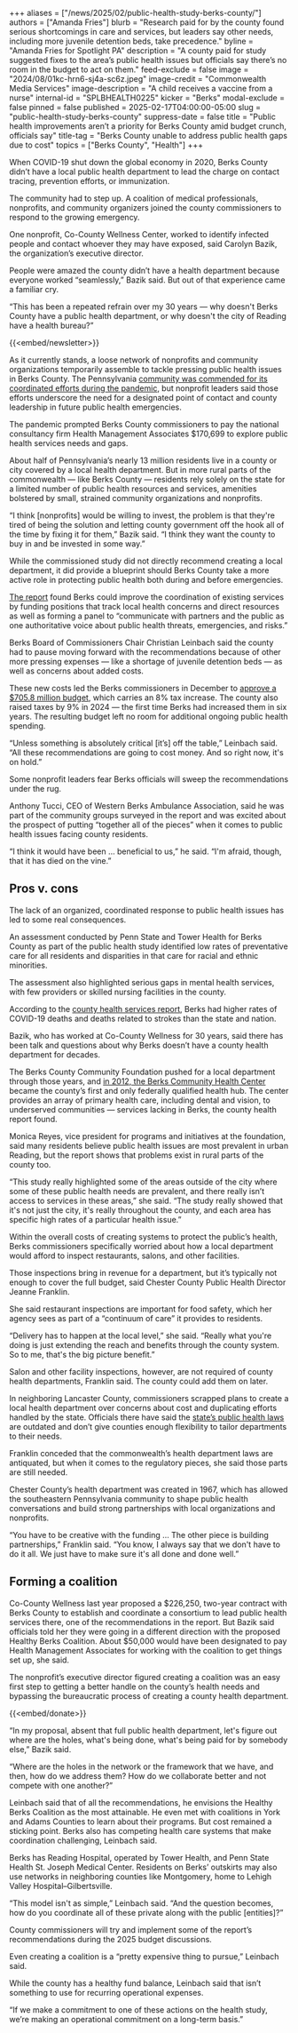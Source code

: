 +++
aliases = ["/news/2025/02/public-health-study-berks-county/"]
authors = ["Amanda Fries"]
blurb = "Research paid for by the county found serious shortcomings in care and services, but leaders say other needs, including more juvenile detention beds, take precedence."
byline = "Amanda Fries for Spotlight PA"
description = "A county paid for study suggested fixes to the area’s public health issues but officials say there’s no room in the budget to act on them."
feed-exclude = false
image = "2024/08/01kc-hrn6-sj4a-sc6z.jpeg"
image-credit = "Commonwealth Media Services"
image-description = "A child receives a vaccine from a nurse"
internal-id = "SPLBHEALTH0225"
kicker = "Berks"
modal-exclude = false
pinned = false
published = 2025-02-17T04:00:00-05:00
slug = "public-health-study-berks-county"
suppress-date = false
title = "Public health improvements aren’t a priority for Berks County amid budget crunch, officials say"
title-tag = "Berks County unable to address public health gaps due to cost"
topics = ["Berks County", "Health"]
+++

When COVID-19 shut down the global economy in 2020, Berks County didn’t have a local public health department to lead the charge on contact tracing, prevention efforts, or immunization.

The community had to step up. A coalition of medical professionals, nonprofits, and community organizers joined the county commissioners to respond to the growing emergency.

One nonprofit, Co-County Wellness Center, worked to identify infected people and contact whoever they may have exposed, said Carolyn Bazik, the organization’s executive director.

People were amazed the county didn’t have a health department because everyone worked “seamlessly,” Bazik said. But out of that experience came a familiar cry.

“This has been a repeated refrain over my 30 years — why doesn&#39;t Berks County have a public health department, or why doesn&#39;t the city of Reading have a health bureau?”

{{<embed/newsletter>}}

As it currently stands, a loose network of nonprofits and community organizations temporarily assemble to tackle pressing public health issues in Berks County. The Pennsylvania <a href="https://www.readingeagle.com/2024/11/12/berks-county-medical-society-celebrates-200th-anniversary/">community was commended for its coordinated efforts during the pandemic</a>, but nonprofit leaders said those efforts underscore the need for a designated point of contact and county leadership in future public health emergencies.

The pandemic prompted Berks County commissioners to pay the national consultancy firm Health Management Associates $170,699 to explore public health services needs and gaps.

About half of Pennsylvania’s nearly 13 million residents live in a county or city covered by a local health department. But in more rural parts of the commonwealth — like Berks County — residents rely solely on the state for a limited number of public health resources and services, amenities bolstered by small, strained community organizations and nonprofits.

“I think \[nonprofits\] would be willing to invest, the problem is that they&#39;re tired of being the solution and letting county government off the hook all of the time by fixing it for them,” Bazik said. “I think they want the county to buy in and be invested in some way.”

While the commissioned study did not directly recommend creating a local department, it did provide a blueprint should Berks County take a more active role in protecting public health both during and before emergencies.

<a href="https://www.documentcloud.org/documents/25537814-berks-county-public-health-services-report-2023/">The report</a> found Berks could improve the coordination of existing services by funding positions that track local health concerns and direct resources as well as forming a panel to “communicate with partners and the public as one authoritative voice about public health threats, emergencies, and risks.”

Berks Board of Commissioners Chair Christian Leinbach said the county had to pause moving forward with the recommendations because of other more pressing expenses — like a shortage of juvenile detention beds — as well as concerns about added costs.

These new costs led the Berks commissioners in December to <a href="https://www.readingeagle.com/2024/12/19/berks-county-passes-2025-budget-with-8-tax-increase/">approve a $705.8 million budget</a>, which carries an 8% tax increase. The county also raised taxes by 9% in 2024 — the first time Berks had increased them in six years. The resulting budget left no room for additional ongoing public health spending.

“Unless something is absolutely critical \[it’s\] off the table,” Leinbach said. “All these recommendations are going to cost money. And so right now, it&#39;s on hold.”

Some nonprofit leaders fear Berks officials will sweep the recommendations under the rug.

Anthony Tucci, CEO of Western Berks Ambulance Association, said he was part of the community groups surveyed in the report and was excited about the prospect of putting “together all of the pieces” when it comes to public health issues facing county residents.

“I think it would have been … beneficial to us,” he said. “I&#39;m afraid, though, that it has died on the vine.”

## Pros v. cons

The lack of an organized, coordinated response to public health issues has led to some real consequences.

An assessment conducted by Penn State and Tower Health for Berks County as part of the public health study identified low rates of preventative care for all residents and disparities in that care for racial and ethnic minorities.

The assessment also highlighted serious gaps in mental health services, with few providers or skilled nursing facilities in the county.

According to the <a href="https://www.documentcloud.org/documents/25537814-berks-county-public-health-services-report-2023/">county health services report</a>, Berks had higher rates of COVID-19 deaths and deaths related to strokes than the state and nation.

Bazik, who has worked at Co-County Wellness for 30 years, said there has been talk and questions about why Berks doesn’t have a county health department for decades.

The Berks County Community Foundation pushed for a local department through those years, and <a href="https://paprimarycarecareers.org/employers_bios/berks-community-health-center/">in 2012, the Berks Community Health Center</a> became the county’s first and only federally qualified health hub. The center provides an array of primary health care, including dental and vision, to underserved communities — services lacking in Berks, the county health report found.

Monica Reyes, vice president for programs and initiatives at the foundation, said many residents believe public health issues are most prevalent in urban Reading, but the report shows that problems exist in rural parts of the county too.

“This study really highlighted some of the areas outside of the city where some of these public health needs are prevalent, and there really isn’t access to services in these areas,” she said. “The study really showed that it&#39;s not just the city, it&#39;s really throughout the county, and each area has specific high rates of a particular health issue.”

Within the overall costs of creating systems to protect the public’s health, Berks commissioners specifically worried about how a local department would afford to inspect restaurants, salons, and other facilities.

Those inspections bring in revenue for a department, but it’s typically not enough to cover the full budget, said Chester County Public Health Director Jeanne Franklin.

She said restaurant inspections are important for food safety, which her agency sees as part of a “continuum of care” it provides to residents.

“Delivery has to happen at the local level,” she said. “Really what you&#39;re doing is just extending the reach and benefits through the county system. So to me, that&#39;s the big picture benefit.”

Salon and other facility inspections, however, are not required of county health departments, Franklin said. The county could add them on later.

In neighboring Lancaster County, commissioners scrapped plans to create a local health department over concerns about cost and duplicating efforts handled by the state. Officials there have said the <a href="https://www.spotlightpa.org/news/2022/02/pa-local-health-department-discussions/">state’s public health laws</a> are outdated and don’t give counties enough flexibility to tailor departments to their needs.

Franklin conceded that the commonwealth’s health department laws are antiquated, but when it comes to the regulatory pieces, she said those parts are still needed.

Chester County’s health department was created in 1967, which has allowed the southeastern Pennsylvania community to shape public health conversations and build strong partnerships with local organizations and nonprofits.

“You have to be creative with the funding … The other piece is building partnerships,” Franklin said. “You know, I always say that we don&#39;t have to do it all. We just have to make sure it&#39;s all done and done well.”

## Forming a coalition

Co-County Wellness last year proposed a $226,250, two-year contract with Berks County to establish and coordinate a consortium to lead public health services there, one of the recommendations in the report. But Bazik said officials told her they were going in a different direction with the proposed Healthy Berks Coalition. About $50,000 would have been designated to pay Health Management Associates for working with the coalition to get things set up, she said.

The nonprofit’s executive director figured creating a coalition was an easy first step to getting a better handle on the county’s health needs and bypassing the bureaucratic process of creating a county health department.

{{<embed/donate>}}

“In my proposal, absent that full public health department, let&#39;s figure out where are the holes, what&#39;s being done, what&#39;s being paid for by somebody else,” Bazik said.

“Where are the holes in the network or the framework that we have, and then, how do we address them? How do we collaborate better and not compete with one another?”

Leinbach said that of all the recommendations, he envisions the Healthy Berks Coalition as the most attainable. He even met with coalitions in York and Adams Counties to learn about their programs. But cost remained a sticking point. Berks also has competing health care systems that make coordination challenging, Leinbach said.

Berks has Reading Hospital, operated by Tower Health, and Penn State Health St. Joseph Medical Center. Residents on Berks’ outskirts may also use networks in neighboring counties like Montgomery, home to Lehigh Valley Hospital–Gilbertsville.

“This model isn&#39;t as simple,” Leinbach said. “And the question becomes, how do you coordinate all of these private along with the public \[entities\]?”

County commissioners will try and implement some of the report’s recommendations during the 2025 budget discussions.

Even creating a coalition is a “pretty expensive thing to pursue,” Leinbach said.

While the county has a healthy fund balance, Leinbach said that isn’t something to use for recurring operational expenses.

“If we make a commitment to one of these actions on the health study, we’re making an operational commitment on a long-term basis.”
